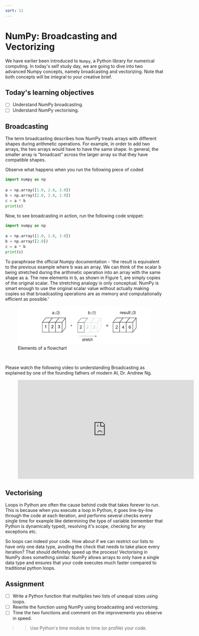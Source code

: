 ```yaml
---
sort: 11
---
```


# NumPy: Broadcasting and Vectorizing

We have earlier been introduced to  ```Numpy```, a Python library for numerical computing. In today's self study day, we are going to dive into two advanced Numpy concepts, namely broadcasting and vectorizing. Note that both concepts will be integral to your creative brief.

## Today's learning objectives
- [ ] Understand NumPy broadcasting.
- [ ] Understand NumPy vectorising.

## Broadcasting

The term broadcasting describes how NumPy treats arrays with different shapes during arithmetic operations. For example, in order to add two arrays, the two arrays would have to have the same shape. In general, the smaller array is “broadcast” across the larger array so that they have compatible shapes.

Observe what happens when you run the following piece of coded

```python
import numpy as np

a = np.array([1.0, 2.0, 3.0])
b = np.array([2.0, 2.0, 2.0])
c = a * b
print(c)
```

Now, to see broadcasting in action, run the following code snippet:


```python
import numpy as np

a = np.array([1.0, 2.0, 3.0])
b = np.array([2.0])
c = a * b
print(c)
```

To paraphrase the official Numpy documentation - 'the result is equivalent to the previous example where b was an array. We can think of the scalar b being stretched during the arithmetic operation into an array with the same shape as a. The new elements in b, as shown in Figure 1, are simply copies of the original scalar. The stretching analogy is only conceptual. NumPy is smart enough to use the original scalar value without actually making copies so that broadcasting operations are as memory and computationally efficient as possible.'

<figure>
    <img src=".\assets\broadcasting.PNG" />
    <figcaption>Elements of a flowchart</figcaption>
</figure>
<br>

Please watch the following video to understanding Broadcasting as explained by one of the founding fathers of modern AI, Dr. Andrew Ng.

<!-- blank line -->
<figure class="video_container">
<iframe width="560" height="315" src="https://www.youtube.com/embed/tKcLaGdvabM?controls=0" title="YouTube video player" frameborder="0" allow="accelerometer; autoplay; clipboard-write; encrypted-media; gyroscope; picture-in-picture" allowfullscreen></iframe>
</figure>
<!-- blank line -->

## Vectorising

Loops in Python are often the cause behind code that takes forever to run. This is because when you execute a loop in Python, it goes line-by-line through the code at each iteration, and performs several checks every single time for example like determining the type of variable (remember that Python is dynamically typed), resolving it's scope, checking for any exceptions etc.

So loops can indeed your code. How about if we can restrict our lists to have only one data type, avoding the check that needs to take place every iteration? That should definitely speed up the process! Vectorising in NumPy does something similar. NumPy allows arrays to only have a single data type and ensures that your code executes much faster compared to traditional python loops.

## Assignment

- [ ] Write a Python function that multiplies two lists of unequal sizes using loops.
- [ ] Rewrite the function using NumPy using broadcasting and vectorising.
- [ ] Time the two functions and comment on the improvements you observe in speed.

>> Use Python's time module to time (or profile) your code.
